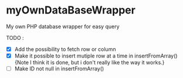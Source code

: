 # myOwnDataBaseWrapper
My own PHP database wrapper for easy query

TODO :
- [x] Add the possibility to fetch row or column
- [x] Make it possible to insert mutiple row at a time in insertFromArray() {Note I think it is done, but i don't really like the way it works.}
- [ ] Make ID not null in insertFromArray()

